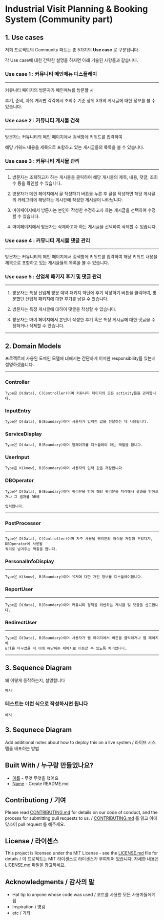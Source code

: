 # Industrial Visit Planning & Booking System (Community part)

## 1. Use cases
저희 프로젝트의 Community 파트는 총 5가지의 **Use case** 로 구분됩니다. 


각 Use case에 대한 간략한 설명을 하자면 
아래 기술된 사항들과 같습니다.

### Use case 1 : 커뮤니티 메인메뉴 디스플레이
***

커뮤니티 페이지의 방문자가 메인메뉴를 방문할 시 

후기, 준비, 자유 게시판 각각에서 조회수 기준 상위 3개의
게시글에 대한 정보를 볼 수 있습니다. 

### Use case 2 : 커뮤니티 게시물 검색
***

방문자는 커뮤니티의 메인 페이지에서 검색창에 키워드를 입력하여 

해당 키워드 내용을 제목으로 포함하고 있는
게시글들의 목록을 볼 수 있습니다.


###  Use case 3 : 커뮤니티 게시물 관리
***

1. 방문자는 조회하고자 하는 게시물을 클릭하여 해당 게시물의 제목, 내용, 댓글, 조회수 등을 확인할 수 있습니다.


2. 방문자가 메인 페이지에서 글 작성하기 버튼을 누른 후 글을 작성하면 해당 게시글의 카테고리에 해당하는 게시판에 작성한 게시글이 나타납니다.


3. 마이페이지에서 방문자는 본인이 작성한 수정하고자 하는 게시글을 선택하여 수정할 수 있습니다.


4. 마이페이지에서 방문자는 삭제하고자 하는 게시글을 선택하여 삭제할 수 있습니다.




###  Use case 4 : 커뮤니티 게시물 댓글 관리
***

방문자는 커뮤니티의 메인 페이지에서 검색창에 키워드를 입력하여 해당 키워드 내용을 제목으로 포함하고 있는
게시글들의 목록을 볼 수 있습니다.


###  Use case 5 : 산업체 패키지 후기 및 댓글 관리
***

1. 방문자는 특정 산업체 방문 예약 패키지 하단에 후기 작성하기 버튼을 클릭하여, 방문했던 산업체 패키지에 대한 후기를 남길 수 있습니다.


3. 방문자는 특정 게시글에 대하여 댓글을 작성할 수 있습니다.


5. 방문자는 마이 페이지에서 본인이 작성한 후기 혹은 특정 게시글에 대한 댓글을 수정하거나 삭제할 수 있습니다.


***
## 2. Domain Models

프로젝트에 사용된 도메인 모델에 대해서는 간단하게 어떠한 responsibility들 있는지 설명하겠습니다.

***
### Controller
```
Type은 D(data), C(Controller)이며 커뮤니티 페이지의 모든 activity들을 관리합니다.
```
### InputEntry
```
Type은 D(data), B(Boundary)이며 사용자가 입력한 값을 전달하는 데 사용됩니다.
```
### ServiceDisplay
```
Type은 D(data), B(Boundary)이며 웹페이지를 디스플레이 하는 역할을 합니다.
```
### UserInput
```
Type은 K(know), B(Boundary)이며 사용자의 입력 값을 저장합니다.
```
### DBOperator
```
Type은 D(Data), B(Boundary)이며 쿼리문을 받아 해당 쿼리문을 처리해서 결과를 받아오거나 그 결과를 DB에

입력합니다.
```
***
### PostProcessor
***
```
Type은 D(Data), C(Controller)이며 자주 사용될 쿼리문의 형식을 저장해 두었다가, DBOperator에 사용될
쿼리로 넘겨주는 역할을 합니다.
```

### PersonalInfoDisplay
***
```
Type은 K(know), B(Boundary)이며 유저에 대한 개인 정보를 디스플레이합니다.
```

### ReportUser
***
```
Type은 D(data), B(Boundary)이며 커뮤니티 정책을 위반하는 게시글 및 댓글을 신고합니다.
```

### RedirectUser
***
```
Type은 D(Data), B(Boundary)이며 사용자가 웹 페이지에서 버튼을 클릭하거나 웹 페이지에
url을 바꾸었을 때 이에 해당하는 페이지로 이동할 수 있도록 처리합니다.
```
***

## 3. Sequence Diagram

왜 이렇게 동작하는지, 설명합니다

```
예시
```

### 테스트는 이런 식으로 작성하시면 됩니다

```
예시
```

## 3. Sequnece Diagram

Add additional notes about how to deploy this on a live system / 라이브 시스템을 배포하는 방법

## Built With / 누구랑 만들었나요?

* [이름](링크) - 무엇 무엇을 했어요
* [Name](Link) - Create README.md

## Contributiong / 기여

Please read [CONTRIBUTING.md](https://gist.github.com/PurpleBooth/b24679402957c63ec426) for details on our code of conduct, and the process for submitting pull requests to us. / [CONTRIBUTING.md](https://gist.github.com/PurpleBooth/b24679402957c63ec426) 를 읽고 이에 맞추어 pull request 를 해주세요.

## License / 라이센스

This project is licensed under the MIT License - see the [LICENSE.md](https://gist.github.com/PurpleBooth/LICENSE.md) file for details / 이 프로젝트는 MIT 라이센스로 라이센스가 부여되어 있습니다. 자세한 내용은 LICENSE.md 파일을 참고하세요.

## Acknowledgments / 감사의 말

* Hat tip to anyone whose code was used / 코드를 사용한 모든 사용자들에게 팁
* Inspiration / 영감
* etc / 기타
